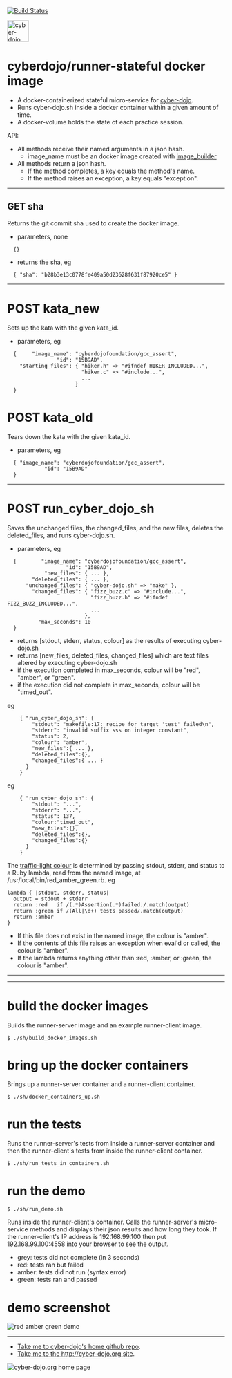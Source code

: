 [![Build Status](https://travis-ci.org/cyber-dojo/runner-stateful.svg?branch=master)](https://travis-ci.org/cyber-dojo/runner-stateful)

<img src="https://raw.githubusercontent.com/cyber-dojo/nginx/master/images/home_page_logo.png"
alt="cyber-dojo yin/yang logo" width="50px" height="50px"/>

# cyberdojo/runner-stateful docker image

- A docker-containerized stateful micro-service for [cyber-dojo](http://cyber-dojo.org).
- Runs cyber-dojo.sh inside a docker container within a given amount of time.
- A docker-volume holds the state of each practice session.

API:
  * All methods receive their named arguments in a json hash.
    * image_name must be an docker image created with [image_builder](https://github.com/cyber-dojo-languages/image_builder)
  * All methods return a json hash.
    * If the method completes, a key equals the method's name.
    * If the method raises an exception, a key equals "exception".

- - - -

## GET sha
Returns the git commit sha used to create the docker image.
- parameters, none
```
  {}
```
- returns the sha, eg
```
  { "sha": "b28b3e13c0778fe409a50d23628f631f87920ce5" }
```

- - - -

# POST kata_new
Sets up the kata with the given kata_id.
- parameters, eg
```
  {     "image_name": "cyberdojofoundation/gcc_assert",
                "id": "15B9AD",
    "starting_files": { "hiker.h" => "#ifndef HIKER_INCLUDED...",
                        "hiker.c" => "#include...",
                        ...
                      }
  }
```

# POST kata_old
Tears down the kata with the given kata_id.
- parameters, eg
```
  { "image_name": "cyberdojofoundation/gcc_assert",
            "id": "15B9AD"
  }
```

- - - -

# POST run_cyber_dojo_sh
Saves the unchanged files, the changed_files, and the new files,
deletes the deleted_files, and runs cyber-dojo.sh.
- parameters, eg
```
  {        "image_name": "cyberdojofoundation/gcc_assert",
                   "id": "15B9AD",
            "new_files": { ... },
        "deleted_files": { ... },
      "unchanged_files": { "cyber-dojo.sh" => "make" },
        "changed_files": { "fizz_buzz.c" => "#include...",
                           "fizz_buzz.h" => "#ifndef FIZZ_BUZZ_INCLUDED...",
                           ...
                         },
          "max_seconds": 10
  }
```
- returns [stdout, stderr, status, colour] as the results of
executing cyber-dojo.sh
- returns [new_files, deleted_files, changed_files] which are text files
altered by executing cyber-dojo.sh
- if the execution completed in max_seconds, colour will be "red", "amber", or "green".
- if the execution did not complete in max_seconds, colour will be "timed_out".

eg
```
    { "run_cyber_dojo_sh": {
        "stdout": "makefile:17: recipe for target 'test' failed\n",
        "stderr": "invalid suffix sss on integer constant",
        "status": 2,
        "colour": "amber",
        "new_files":{ ... },
        "deleted_files":{},
        "changed_files":{ ... }
      }
    }
```
eg
```
    { "run_cyber_dojo_sh": {
        "stdout": "...",
        "stderr": "...",
        "status": 137,
        "colour:"timed_out",
        "new_files":{},
        "deleted_files":{},
        "changed_files":{}
      }
    }
```

The [traffic-light colour](http://blog.cyber-dojo.org/2014/10/cyber-dojo-traffic-lights.html)
is determined by passing stdout, stderr, and status to a Ruby lambda, read from the
named image, at /usr/local/bin/red_amber_green.rb.
eg
```
lambda { |stdout, stderr, status|
  output = stdout + stderr
  return :red   if /(.*)Assertion(.*)failed./.match(output)
  return :green if /(All|\d+) tests passed/.match(output)
  return :amber
}
```
- If this file does not exist in the named image, the colour is "amber".
- If the contents of this file raises an exception when eval'd or called, the colour is "amber".
- If the lambda returns anything other than :red, :amber, or :green, the colour is "amber".

- - - -
- - - -

# build the docker images
Builds the runner-server image and an example runner-client image.
```
$ ./sh/build_docker_images.sh
```

# bring up the docker containers
Brings up a runner-server container and a runner-client container.

```
$ ./sh/docker_containers_up.sh
```

# run the tests
Runs the runner-server's tests from inside a runner-server container
and then the runner-client's tests from inside the runner-client container.
```
$ ./sh/run_tests_in_containers.sh
```

# run the demo
```
$ ./sh/run_demo.sh
```
Runs inside the runner-client's container.
Calls the runner-server's micro-service methods and displays their json
results and how long they took. If the runner-client's IP address is
192.168.99.100 then put 192.168.99.100:4558 into your browser to see
the output.
- grey: tests did not complete (in 3 seconds)
- red: tests ran but failed
- amber: tests did not run (syntax error)
- green: tests ran and passed

# demo screenshot

![red amber green demo](red_amber_green_demo.png?raw=true "red amber green demo")

- - - -

* [Take me to cyber-dojo's home github repo](https://github.com/cyber-dojo/cyber-dojo).
* [Take me to the http://cyber-dojo.org site](http://cyber-dojo.org).

![cyber-dojo.org home page](https://github.com/cyber-dojo/cyber-dojo/blob/master/shared/home_page_snapshot.png)
